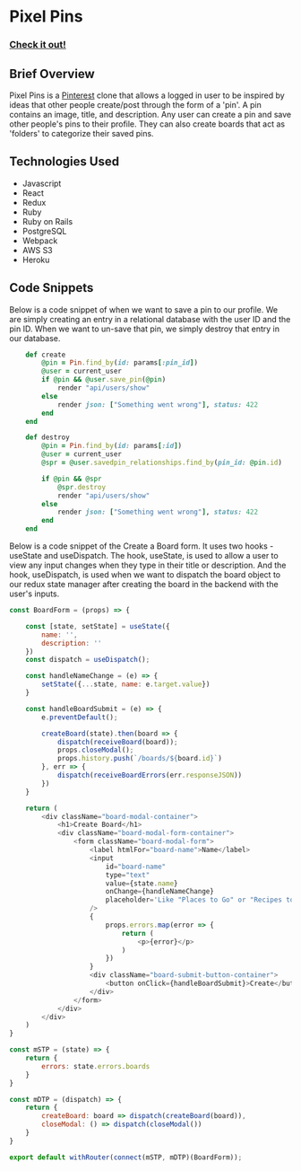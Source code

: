 # Pixel Pins
### [Check it out!](https://pixel-pins.herokuapp.com/#/)

## Brief Overview
Pixel Pins is a [Pinterest](https://www.pinterest.com/) clone that allows a logged in user to be inspired by ideas that other people create/post through the form of a 'pin'. A pin contains an image, title, and description. Any user can create a pin and save other people's pins to their profile. They can also create boards that act as 'folders' to categorize their saved pins.

## Technologies Used

- Javascript
- React
- Redux
- Ruby
- Ruby on Rails
- PostgreSQL
- Webpack
- AWS S3
- Heroku

## Code Snippets

Below is a code snippet of when we want to save a pin to our profile. We are simply creating an entry in a relational database with the user ID and the pin ID. When we want to un-save that pin, we simply destroy that entry in our database.

```ruby
    def create
        @pin = Pin.find_by(id: params[:pin_id])
        @user = current_user
        if @pin && @user.save_pin(@pin)
            render "api/users/show"
        else
            render json: ["Something went wrong"], status: 422
        end
    end

    def destroy
        @pin = Pin.find_by(id: params[:id])
        @user = current_user
        @spr = @user.savedpin_relationships.find_by(pin_id: @pin.id)

        if @pin && @spr
            @spr.destroy
            render "api/users/show"
        else
            render json: ["Something went wrong"], status: 422
        end
    end
```

Below is a code snippet of the Create a Board form. It uses two hooks - useState and useDispatch. The hook, useState, is used to allow a user to view any input changes when they type in their title or description. And the hook, useDispatch, is used when we want to dispatch the board object to our redux state manager after creating the board in the backend with the user's inputs.

```javascript
const BoardForm = (props) => {

    const [state, setState] = useState({
        name: '',
        description: ''
    })
    const dispatch = useDispatch();

    const handleNameChange = (e) => {
        setState({...state, name: e.target.value})
    }

    const handleBoardSubmit = (e) => {
        e.preventDefault();

        createBoard(state).then(board => {
            dispatch(receiveBoard(board));
            props.closeModal();
            props.history.push(`/boards/${board.id}`)
        }, err => {
            dispatch(receiveBoardErrors(err.responseJSON))
        })
    }

    return (
        <div className="board-modal-container">
            <h1>Create Board</h1>
            <div className="board-modal-form-container">
                <form className="board-modal-form">
                    <label htmlFor="board-name">Name</label>
                    <input
                        id="board-name"
                        type="text"
                        value={state.name}
                        onChange={handleNameChange}
                        placeholder='Like "Places to Go" or "Recipes to Make"'
                    />
                    {
                        props.errors.map(error => {
                            return (
                                <p>{error}</p>
                            )
                        })
                    }
                    <div className="board-submit-button-container">
                        <button onClick={handleBoardSubmit}>Create</button>
                    </div>
                </form>
            </div>
        </div>
    )
}

const mSTP = (state) => {
    return {
        errors: state.errors.boards
    }
}

const mDTP = (dispatch) => {
    return {
        createBoard: board => dispatch(createBoard(board)),
        closeModal: () => dispatch(closeModal())
    }
}

export default withRouter(connect(mSTP, mDTP)(BoardForm));
```

